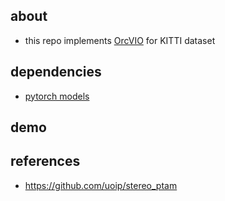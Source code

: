 ## about 

- this repo implements [OrcVIO](https://moshan.cf/orcvio_githubpage/) for KITTI dataset 

## dependencies 

- [pytorch models](https://github.com/moshanATucsd/orcvio_pytorch_models)

## demo 

## references 

- https://github.com/uoip/stereo_ptam